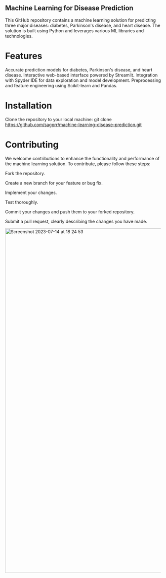 ## Machine Learning for Disease Prediction
This GitHub repository contains a machine learning solution for predicting three major diseases: diabetes, Parkinson's disease, and heart disease. 
The solution is built using Python and leverages various ML libraries and technologies.


# Features

Accurate prediction models for diabetes, Parkinson's disease, and heart disease.
Interactive web-based interface powered by Streamlit.
Integration with Spyder IDE for data exploration and model development.
Preprocessing and feature engineering using Scikit-learn and Pandas.

# Installation
Clone the repository to your local machine:
git clone https://github.com/sagprr/machine-learning-disease-prediction.git

# Contributing

We welcome contributions to enhance the functionality and performance of the machine learning solution. To contribute, please follow these steps:

Fork the repository.

Create a new branch for your feature or bug fix.

Implement your changes.

Test thoroughly.

Commit your changes and push them to your forked repository.

Submit a pull request, clearly describing the changes you have made.


<img width="1111" alt="Screenshot 2023-07-14 at 18 24 53" src="https://github.com/sagprr/Machine_Learning/assets/113618122/71d14eec-6621-4cde-a3c3-928585ff36f2">
